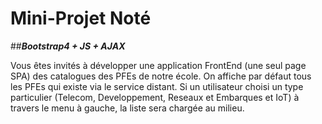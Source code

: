 # Mini-Projet Noté

##***Bootstrap4 + JS + AJAX***

Vous êtes invités à développer une application FrontEnd (une seul page SPA) des catalogues des PFEs de notre école.
On affiche par défaut tous les PFEs qui existe via le service distant. Si un utilisateur choisi un type particulier (Telecom, Developpement, Reseaux et Embarques et IoT) à travers le menu à gauche, la liste sera chargée au milieu.

